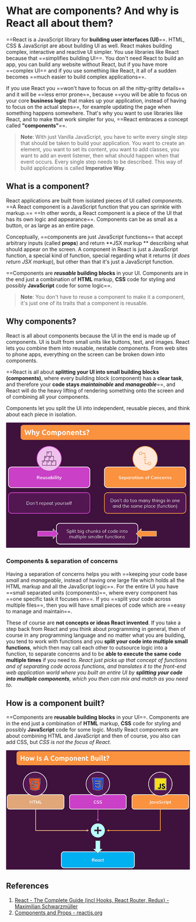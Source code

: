 # What are components? And why is React all about them?

==React is a JavaScript library for **building user interfaces (UI)**==. HTML, CSS & JavaScript are about building UI as well. React makes building complex, interactive and reactive UI simpler. You use libraries like React because that ==simplifies building UI==. You don't need React to build an app, you can build any website without React, but if you have more ==complex UI== and if you use something like React, it all of a sudden becomes ==much easier to build complex applications==.

If you use React you ==won't have to focus on all the nitty-gritty details== and it will be ==less error prone==, because ==you will be able to focus on your core **business logic** that makes up your application, instead of having to focus on the actual steps==, for example updating the page when something happens somewhere. That's why you want to use libraries like React, and to make that work simpler for you, ==React embraces a concept called **"components"**==.

> **Note**: With just Vanilla JavaScript, you have to write every single step that should be taken to build your application. You want to create an element, you want to set its content, you want to add classes, you want to add an event listener, then what should happen when that event occurs. Every single step needs to be described. This way of build applications is called **Imperative Way**.

## What is a component?

React applications are built from isolated pieces of UI called *components*. ==A React component is a JavaScript function that you can sprinkle with markup.== ==In other words, a React component is a piece of the UI that has its own logic and appearance==. Components can be as small as a button, or as large as an entire page.

Conceptually, ==components are just JavaScript functions== that accept arbitrary inputs (called **props**) and return **JSX markup ** describing what should appear on the screen. A component in React is just a JavaScript function, a special kind of function, special regarding what it returns (_it does return JSX markup_), but other than that it's just a JavaScript function.

==Components are **_reusable_ building blocks** in your UI. Components are in the end just a combination of **HTML** markup, **CSS** code for styling and possibly **JavaScript** code for some logic==.

> **Note**: You don't have to reuse a component to make it a component, it's just one of its traits that a component is reusable.

## Why components?

React is all about components because the UI in the end is made up of components. UI is built from small units like buttons, text, and images. React lets you combine them into reusable, nestable components. From web sites to phone apps, everything on the screen can be broken down into components.

 ==React is all about **splitting your UI into small building blocks (components)**, where every building block (component) has a **clear task**, and therefore your **code stays _maintainable_ and _manageable_**==, and React will do the heavy lifting of rendering something onto the screen and of combining all your components.

Components let you split the UI into independent, reusable pieces, and think about each piece in isolation.

![Why_components](../../img/Why_components.jpg)

### Components & separation of concerns

Having a separation of concerns helps you with ==keeping your code base _small_ and _manageable_, instead of having one large file which holds all the HTML markup and all the JavaScript logic==. For the entire UI you have ==small separated units (components)==, where every component has ==one specific task it focuses on==. If you ==split your code across multiple files==, then you will have small pieces of code which are ==easy to manage and maintain==.

These of course are **not concepts or ideas React invented**. If you take a step back from React and you think about programming in general, then of course in any programming language and no matter what you are building, you tend to work with functions and you **split your code into multiple small functions**, which then may call each other to outsource logic into a function, to separate concerns and to be **able to execute the same code multiple times** if you need to. _React just picks up that concept of functions and of separating code across functions, and translates it to the front-end web application world where you built an entire UI by **splitting your code into multiple components**, which you then can mix and match as you need to_.

## How is a component built?

==Components are **reusable building blocks** in your UI==. Components are in the end just a combination of **HTML** markup, **CSS** code for styling and possibly **JavaScript** code for some logic. Mostly React components are about combining HTML and JavaScript and then of course, you also can add CSS, but _CSS is not the focus of React_.

![Component_build](../../img/Component_build.jpg)

## References

1. [React - The Complete Guide (incl Hooks, React Router, Redux) - Maximilian Schwarzmüller](https://www.udemy.com/course/react-the-complete-guide-incl-redux/)
1. [Components and Props - reactjs.org](https://reactjs.org/docs/components-and-props.html)
